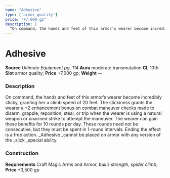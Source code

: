 ```yaml
---
name: "Adhesive"
type: ['armor_quality']
price: "+7,000 gp"
description: |
  "On command, the hands and feet of this armor’s wearer become incredibly sticky, granting her a climb speed of 20 feet. The stickiness grants the wearer a +2 enhancement bonus on combat maneuver checks made to disarm, grapple, reposition, steal, or trip when the wearer is using a natural weapon or unarmed strike to attempt the maneuver. The wearer can gain these benefits for 10 rounds per day. These rounds need not be consecutive, but they must be spent in 1-round intervals. Ending the effect is a free action. _Adhesive_ cannot be placed on armor with any version of the _slick_ special ability."
---
```


#  Adhesive

**Source** _Ultimate Equipment pg. 114_
**Aura** moderate transmutation **CL** 10th
**Slot** armor quality; **Price** +7,000 gp; **Weight** —

### Description

On command, the hands and feet of this armor’s wearer become incredibly sticky, granting her a climb speed of 20 feet. The stickiness grants the wearer a +2 enhancement bonus on combat maneuver checks made to disarm, grapple, reposition, steal, or trip when the wearer is using a natural weapon or unarmed strike to attempt the maneuver. The wearer can gain these benefits for 10 rounds per day. These rounds need not be consecutive, but they must be spent in 1-round intervals. Ending the effect is a free action. _Adhesive _cannot be placed on armor with any version of the _slick _special ability.

### Construction

**Requirements** Craft Magic Arms and Armor, _bull’s strength_, _spider climb_; **Price** +3,500 gp